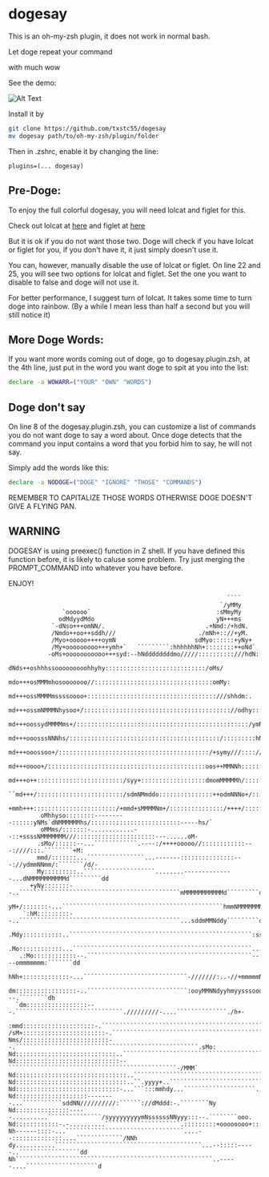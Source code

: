 # dogesay

This is an oh-my-zsh plugin, it does not work in normal bash.

Let doge repeat your command

with much wow

See the demo:

![Alt Text](https://raw.githubusercontent.com/txstc55/dogesay/master/dogesay.gif)

Install it by 
```bash
git clone https://github.com/txstc55/dogesay
mv dogesay path/to/oh-my-zsh/plugin/folder
```

Then in .zshrc, enable it by changing the line:

```
plugins=(... dogesay)
```

## Pre-Doge:

To enjoy the full colorful dogesay, you will need lolcat and figlet for this.

Check out lolcat at [here](https://github.com/busyloop/lolcat) and figlet at [here](http://www.figlet.org/)

But it is ok if you do not want those two. Doge will check if you have lolcat or figlet for you, if you don't have it, it just simply doesn't use it.

You can, however, manually disable the use of lolcat or figlet. On line 22 and 25, you will see two options for lolcat and figlet. Set the one you want to disable to false and doge will not use it.

For better performance, I suggest turn of lolcat. It takes some time to turn doge into rainbow. (By a while I mean less than half a second but you will still notice it)

## More Doge Words:

If you want more words coming out of doge, go to dogesay.plugin.zsh, at the 4th line, just put in the word you want doge to spit at you into the list:

```bash
declare -a WOWARR=("YOUR" "OWN" "WORDS")
```

## Doge don't say
On line 8 of the dogesay.plugin.zsh, you can customize a list of commands you do not want doge to say a word about. Once doge detects that the command you input contains a word that you forbid him to say, he will not say.

Simply add the words like this:

```bash
declare -a NODOGE=("DOGE" "IGNORE" "THOSE" "COMMANDS")
```
REMEMBER TO CAPITALIZE THOSE WORDS OTHERWISE DOGE DOESN'T GIVE A FLYING PAN.

## WARNING
DOGESAY is using preexec() function in Z shell. If you have defined this function before, it is likely to caluse some problem. Try just merging the PROMPT_COMMAND into whatever you have before.


ENJOY!

                                                                 ````                         
                                                               `/yMMy                         
                   `oooooo`                                   :sMmyMy                         
                  odMdyydMdo                                  yN+++ms                         
                `-dNso+++omNN/.                            .+Nmd:/+hdN.                       
                /Nmdo++oo++sddh///                       ./mNh+:://+yM.                       
                /Myo+ooooo++++oymN                      sdMyo::::::+yNy+                      
                /My+ooooooooo+++ymh+`   `````````:hhhhhhNh+::::::::++oNd`                     
               -oMs+ooooooooooo+++syd:--hNddddddddmo/////::::::::::///hdN:                    
               dNds++oshhhssooooooooohhyhy::::::::::::::::::::::::::::/oMs/                   
               mdo+++osMMMmhosooooooo//:::::::::::::::::::::::::::::::::omMy:                 
               md+++ossMMMMmssssoooo+::::::::::::::::::::::::::::::::::::///shhdm:.           
               md+++ossmNMMMNhysoo+/::::::::::::::::::::::::::::::::::::::::://odhy:::        
               md+++oossydMMMMms+/::::::::::::::::::::::::::::::::::::::::::::::::/ymN        
               md+++ooosssNNNhs/::::::::::::::::::::::::::::::::::::::::::/:::::::::hN`       
               md+++ooossoo+/::::::::::::::::::::::::::::::::::::::::::/+symy///:::://m+      
               md+++oooo+/::::::::::::::::::::::::::::::::::::::::::::oos++MMNNh::::::do/     
               md+++o++::::::::::::::::::::::::/syy+::::::::::::::::::dmomMMMMMh/::::::yM`    
             ``md+++/::::::::::::::::::::::::/sdmNMmddo:::::::::::::::++odmNNNo+/::::::/+h+   
             +mmh+++:::::::::::::::::::::::/+mmd+sMMMMNm+/:::::::::::::::/++++/::::::::::Ny   
             oMhhyso::::::::---------::::::yNMs`dNMMMMMMhs/:::::::::::::::::::::::::-----hs/` 
             oMMms/:::::::-............--::+ssssNMMMMMMM///::::::::::::::::::::::---......oM- 
            .sMo/::::::--...````````````.----:/++++ooooo//::::::::::::---:////:::.````````+M: 
            mmd/:::::::...````````````````...-------:::::::::::::::---://ydmmNNmm/:```````/d/-
            My:::::::::..````````````````````........--------------...dNMMMMMMMMMMd`````````dd
          +yNy:::::::--..`````````````````````````````````````````````mMMMMMMMMMMMd`````````dd
          yM+/:::::::-...`````````````````````````````````````````````hmmNMMMMMMMMd`````````dd
        `:hM:::::::::--..`````````````````````````````````````````````...sddmMMNddy`````````dd
        .Mdy:::::::::::..```````````````````````````````````````````````````:ss/````````````dd
        .Mo::::::::::::...``````````````````````````````````````````````````........````````dd
       .:Mo::::::::::::--.``````````````````````````````````````````````----ommmmmmm:```````dd
       hNh+:::::::::::::-...`````````````````````````````-///////:..-//+mmmmmNNmdddh:```````dd
       dm:::::::::::::::::-..````````````````````````````:ooyMMNNdyyhmyysssoooo/---.````````dh
      `dm:::::::::::::::::---.``````````````````````````````./////////-....``````````````./h+-
     :mmd::::::::::::::::::::-.``````````````````````````````````````````````````````````dmm- 
    /sM+:::::::::::::::::::::::-.``````````````````````````````````````````````````````:+Ny   
    Nms/::::::::::::::::::::::::--.```````````````````````````````````````````````````.sMo:   
    Nd::::::::::::::::::::::::::::..`````````````````````````````````````````````````.dNM`    
    Nd:::::::::::::::::::::::::::::--```````````````````````````````````````````````-/MMM`    
    Nd:::::::::::::::::::::::::::::::..```````````````````````````````````````````.omMsdMo:   
    Nd:::::::::::::::::::::::::::::::..``.yyyy+..````````````````````````````....shMs/`-/Ny   
    Nd:::::::::::::::::::::::::::::-...```:::mmhdy...````````````````````...oddhhmd:.````Ny   
    Nd::::::::::::::::::::--------...```````````sddNN//////////:``````://dMddd:-.````````Ny   
    Nd:::::::::::::::-----..........```````````````/syyyyyyyyymNssssssNNyyy:::--.````````ooo. 
    Nd::::::::::::-.-..........`````````````````````.:::::::::+oooooooo+:::..-..``````````+M: 
    Nh------::::-...`````````````````````````````````....--::::::::::::::....`````````````/NNh
    dy...........`````````````````````````````````````````...--:::::-----..`````````````````dd
    Nh```````````````````````````````````````````````````````..-----....````````````````````d 
